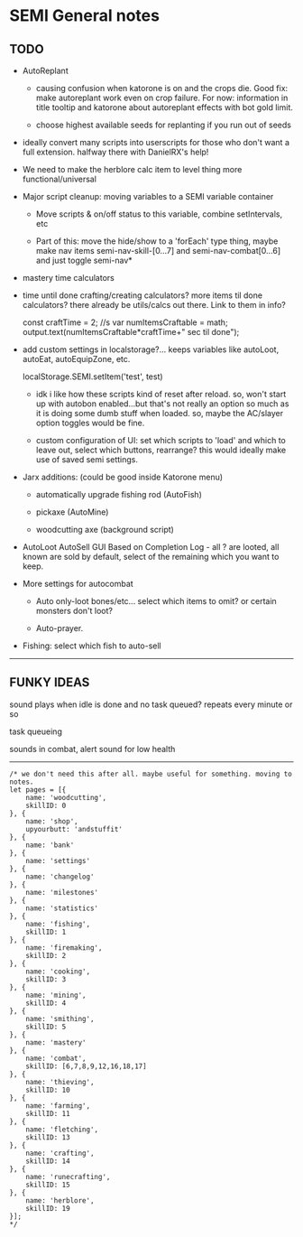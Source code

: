 # SEMI General notes

## TODO

* AutoReplant
    
    * causing confusion when katorone is on and the crops die. Good fix: make autoreplant work even on crop failure. For now: information in title tooltip and katorone about autoreplant effects with bot gold limit.

    * choose highest available seeds for replanting if you run out of seeds

* ideally convert many scripts into userscripts for those who don't want a full extension. halfway there with DanielRX's help!

* We need to make the herblore calc item to level thing more functional/universal

* Major script cleanup: moving variables to a SEMI variable container
    
    * Move scripts & on/off status to this variable, combine setIntervals, etc

    * Part of this: move the hide/show to a 'forEach' type thing, maybe make nav items semi-nav-skill-[0...7] and semi-nav-combat[0...6] and just toggle semi-nav*

* mastery time calculators

* time until done crafting/creating calculators? more items til done calculators? there already be utils/calcs out there. Link to them in info?

    const craftTime = 2; //s
    var numItemsCraftable = math;
    output.text(numItemsCraftable*craftTime+" sec til done");

* add custom settings in localstorage?... keeps variables like autoLoot, autoEat, autoEquipZone, etc.
    
    localStorage.SEMI.setItem('test', test)
    
    * idk i like how these scripts kind of reset after reload. so, won't start up with autobon enabled...but that's not really an option so much as it is doing some dumb stuff when loaded. so, maybe the AC/slayer option toggles would be fine.

    * custom configuration of UI: set which scripts to 'load' and which to leave out, select which buttons, rearrange? this would ideally make use of saved semi settings.
    
* Jarx additions: (could be good inside Katorone menu)

    * automatically upgrade fishing rod (AutoFish)
    
    * pickaxe (AutoMine)
    
    * woodcutting axe (background script)
    
* AutoLoot AutoSell GUI Based on Completion Log - all ? are looted, all known are sold by default, select of the remaining which you want to keep.

* More settings for autocombat

    * Auto only-loot bones/etc... select which items to omit? or certain monsters don't loot?
    
    * Auto-prayer.

* Fishing: select which fish to auto-sell

-----

## FUNKY IDEAS

sound plays when idle is done and no task queued? repeats every minute or so

task queueing

sounds in combat, alert sound for low health

-----

    /* we don't need this after all. maybe useful for something. moving to notes.
    let pages = [{
        name: 'woodcutting',
        skillID: 0
    }, {
        name: 'shop',
        upyourbutt: 'andstuffit'
    }, {
        name: 'bank'
    }, {
        name: 'settings'
    }, {
        name: 'changelog'
    }, {
        name: 'milestones'
    }, {
        name: 'statistics'
    }, {
        name: 'fishing',
        skillID: 1
    }, {
        name: 'firemaking',
        skillID: 2
    }, {
        name: 'cooking',
        skillID: 3
    }, {
        name: 'mining',
        skillID: 4
    }, {
        name: 'smithing',
        skillID: 5
    }, {
        name: 'mastery'
    }, {
        name: 'combat',
        skillID: [6,7,8,9,12,16,18,17]
    }, {
        name: 'thieving',
        skillID: 10
    }, {
        name: 'farming',
        skillID: 11
    }, {
        name: 'fletching',
        skillID: 13
    }, {
        name: 'crafting',
        skillID: 14
    }, {
        name: 'runecrafting',
        skillID: 15
    }, {
        name: 'herblore',
        skillID: 19
    }];
    */
